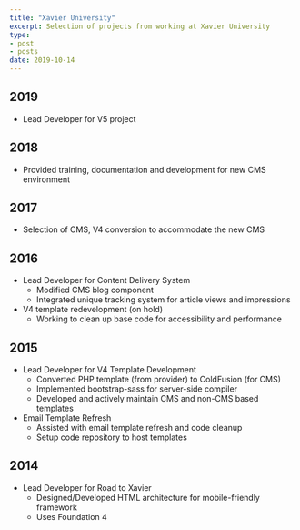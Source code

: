 ```yaml
---
title: "Xavier University"
excerpt: Selection of projects from working at Xavier University
type:
- post
- posts
date: 2019-10-14
---
```

## 2019
- Lead Developer for V5 project

## 2018
- Provided training, documentation and development for new CMS environment

## 2017
- Selection of CMS, V4 conversion to accommodate the new CMS

## 2016

- Lead Developer for Content Delivery System
	- Modified CMS blog component
	- Integrated unique tracking system for article views and impressions
- V4 template redevelopment (on hold)
	- Working to clean up base code for accessibility and performance    
    
## 2015

- Lead Developer for V4 Template Development
  - Converted PHP template (from provider) to ColdFusion (for CMS)
  - Implemented bootstrap-sass for server-side compiler
  - Developed and actively maintain CMS and non-CMS based templates
- Email Template Refresh
  - Assisted with email template refresh and code cleanup
  - Setup code repository to host templates


## 2014

- Lead Developer for Road to Xavier
  - Designed/Developed HTML architecture for mobile-friendly framework
  - Uses Foundation 4